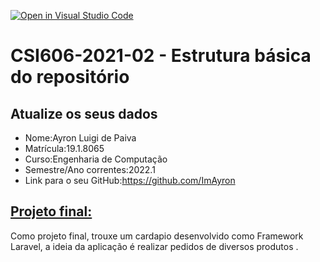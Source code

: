 [![Open in Visual Studio Code](https://classroom.github.com/assets/open-in-vscode-c66648af7eb3fe8bc4f294546bfd86ef473780cde1dea487d3c4ff354943c9ae.svg)](https://classroom.github.com/online_ide?assignment_repo_id=8174699&assignment_repo_type=AssignmentRepo)
# **CSI606-2021-02 - Estrutura básica do repositório**

## Atualize os seus dados

- Nome:Ayron Luigi de Paiva
- Matrícula:19.1.8065
- Curso:Engenharia de Computação
- Semestre/Ano correntes:2022.1
- Link para o seu GitHub:https://github.com/ImAyron

## [Projeto final:](./Projeto/README.md)

Como projeto final, trouxe um cardapio desenvolvido como Framework Laravel, a ideia da aplicação é realizar pedidos de diversos produtos .
